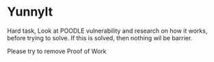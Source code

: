 # YunnyIt

Hard task, Look at POODLE vulnerability and research on how it works, before trying to solve. If this is solved, then nothing wil be barrier. 

Please try to remove Proof of Work
